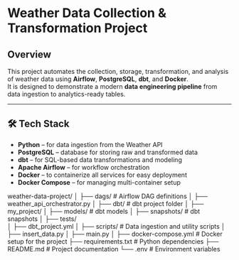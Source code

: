 # Weather Data Collection & Transformation Project

## Overview
This project automates the collection, storage, transformation, and analysis of weather data using **Airflow**, **PostgreSQL**, **dbt**, and **Docker**.  
It is designed to demonstrate a modern **data engineering pipeline** from data ingestion to analytics-ready tables.

---

## 🛠️ Tech Stack
- **Python** – for data ingestion from the Weather API
- **PostgreSQL** – database for storing raw and transformed data
- **dbt** – for SQL-based data transformations and modeling
- **Apache Airflow** – for workflow orchestration
- **Docker** – to containerize all services for easy deployment
- **Docker Compose** – for managing multi-container setup

weather-data-project/
│
├── dags/                      # Airflow DAG definitions
│   ├── weather_api_orchestrator.py
│
├── dbt/                       # dbt project folder
│   ├── my_project/
│       ├── models/            # dbt models
│       ├── snapshots/         # dbt snapshots
│       ├── tests/             
│       ├── dbt_project.yml
│
├── scripts/                   # Data ingestion and utility scripts
│   ├── insert_data.py
│   ├── main.py
│
├── docker-compose.yml         # Docker setup for the project
├── requirements.txt           # Python dependencies
├── README.md                  # Project documentation
└── .env                       # Environment variables
